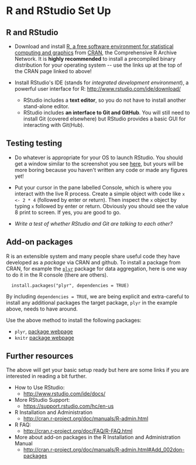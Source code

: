 R and RStudio Set Up
========================================================

## R and RStudio

  * Download and install [R, a free software environment for statistical computing and graphics](http://www.r-project.org) from [CRAN](http://cran.rstudio.com), the Comprehensive R Archive Network. It is __highly recommended__ to install a precompiled binary distribution for your operating system -- use the links up at the top of the CRAN page linked to above!

  * Install RStudio's IDE (stands for _integrated development environment_), a powerful user interface for R: <http://www.rstudio.com/ide/download/>

    - RStudio includes a __text editor__, so you do not have to install another stand-alone editor.
    - RStudio includes __an interface to Git and GitHub__. You will still need to install Git (covered elsewhere) but RStudio provides a basic GUI for interacting with Git(Hub).

## Testing testing

  * Do whatever is appropriate for your OS to launch RStudio. You should get a window similar to the screenshot you see [here](http://www.rstudio.com/ide/), but yours will be more boring because you haven't written any code or made any figures yet!

  * Put your cursor in the pane labelled Console, which is where you interact with the live R process. Create a simple object with code like `x <- 2 * 4` (followed by enter or return). Then inspect the `x` object by typing `x` followed by enter or return. Obviously you should see the value 8 print to screen. If yes, you are good to go.
  
  * *Write a test of whether RStudio and Git are talking to each other?*

## Add-on packages

R is an extensible system and many people share useful code they have developed as a _package_ via CRAN and github. To install a package from CRAN, for example the [`plyr`](http://plyr.had.co.nz)  package for data aggregation, here is one way to do it in the R console (there are others).

```
  install.packages("plyr", dependencies = TRUE)
```
By including `dependencies = TRUE`, we are being explicit and extra-careful to install any additional packages the target package, `plyr` in the example above, needs to have around.

Use the above method to install the following packages:

  * `plyr`, [package webpage](http://plyr.had.co.nz) 
  * `knitr` [package webpage](http://yihui.name/knitr/)

## Further resources

The above will get your basic setup ready but here are some links if you are interested in reading a bit further.

* How to Use RStudio:
    - <http://www.rstudio.com/ide/docs/>
* More RStudio Support:
  - <https://support.rstudio.com/hc/en-us>
* R Installation and Administration
    - <http://cran.r-project.org/doc/manuals/R-admin.html>
* R FAQ:
    - <http://cran.r-project.org/doc/FAQ/R-FAQ.html>
* More about add-on packages in the R Installation and Administration Manual
     - <http://cran.r-project.org/doc/manuals/R-admin.html#Add_002don-packages>
